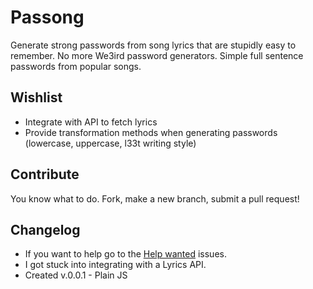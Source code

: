 # Passong
Generate strong passwords from song lyrics that are stupidly easy to remember. No more We3ird password generators. 
Simple full sentence passwords from popular songs.


## Wishlist
- Integrate with API to fetch lyrics
- Provide transformation methods when generating passwords (lowercase, uppercase, l33t writing style)


## Contribute
You know what to do. Fork, make a new branch, submit a pull request!


## Changelog
- If you want to help go to the [Help wanted](https://github.com/dontpanicgr/passong/issues?q=is%3Aissue+is%3Aopen+label%3A%22help+wanted%22) issues.
- I got stuck into integrating with a Lyrics API. 
- Created v.0.0.1 - Plain JS 





